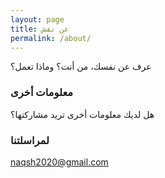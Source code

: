 ```yaml
---
layout: page
title: عن نقش
permalink: /about/
---
```


عرف عن نفسك، من أنت؟ وماذا تعمل؟

### معلومات أخرى

هل لديك معلومات أخرى تريد مشاركتها؟

### لمراسلتنا

[naqsh2020@gmail.com](mailto:email@domain.com)
